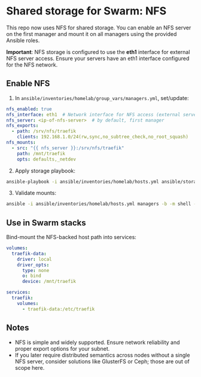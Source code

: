 # Shared storage for Swarm: NFS

This repo now uses NFS for shared storage. You can enable an NFS server on the first manager and mount it on all managers using the provided Ansible roles.

**Important**: NFS storage is configured to use the **eth1** interface for external NFS server access. Ensure your servers have an eth1 interface configured for the NFS network.

## Enable NFS

1. In `ansible/inventories/homelab/group_vars/managers.yml`, set/update:

```yaml
nfs_enabled: true
nfs_interface: eth1  # Network interface for NFS access (external server)
nfs_server: <ip-of-nfs-server>  # by default, first manager
nfs_exports:
  - path: /srv/nfs/traefik
    clients: 192.168.1.0/24(rw,sync,no_subtree_check,no_root_squash)
nfs_mounts:
  - src: "{{ nfs_server }}:/srv/nfs/traefik"
    path: /mnt/traefik
    opts: defaults,_netdev
```

2. Apply storage playbook:

```zsh
ansible-playbook -i ansible/inventories/homelab/hosts.yml ansible/storage.yml
```

3. Validate mounts:

```zsh
ansible -i ansible/inventories/homelab/hosts.yml managers -b -m shell -a 'mount | grep -E " nfs |:/srv/nfs/" || true'
```

## Use in Swarm stacks

Bind-mount the NFS-backed host path into services:

```yaml
volumes:
  traefik-data:
    driver: local
    driver_opts:
      type: none
      o: bind
      device: /mnt/traefik

services:
  traefik:
    volumes:
      - traefik-data:/etc/traefik
```

## Notes

- NFS is simple and widely supported. Ensure network reliability and proper export options for your subnet.
- If you later require distributed semantics across nodes without a single NFS server, consider solutions like GlusterFS or Ceph; those are out of scope here.
